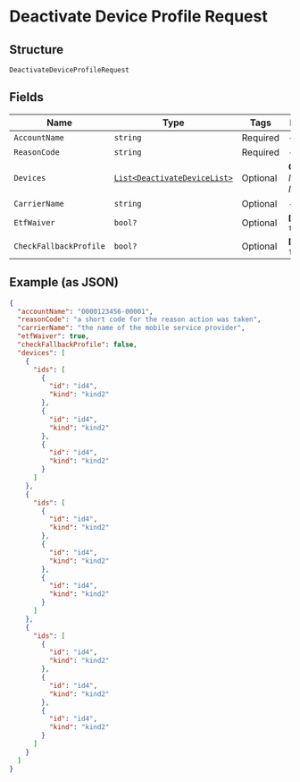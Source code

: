 
# Deactivate Device Profile Request

## Structure

`DeactivateDeviceProfileRequest`

## Fields

| Name | Type | Tags | Description |
|  --- | --- | --- | --- |
| `AccountName` | `string` | Required | - |
| `ReasonCode` | `string` | Required | - |
| `Devices` | [`List<DeactivateDeviceList>`](../../doc/models/deactivate-device-list.md) | Optional | **Constraints**: *Maximum Items*: `100` |
| `CarrierName` | `string` | Optional | - |
| `EtfWaiver` | `bool?` | Optional | **Default**: `true` |
| `CheckFallbackProfile` | `bool?` | Optional | **Default**: `false` |

## Example (as JSON)

```json
{
  "accountName": "0000123456-00001",
  "reasonCode": "a short code for the reason action was taken",
  "carrierName": "the name of the mobile service provider",
  "etfWaiver": true,
  "checkFallbackProfile": false,
  "devices": [
    {
      "ids": [
        {
          "id": "id4",
          "kind": "kind2"
        },
        {
          "id": "id4",
          "kind": "kind2"
        },
        {
          "id": "id4",
          "kind": "kind2"
        }
      ]
    },
    {
      "ids": [
        {
          "id": "id4",
          "kind": "kind2"
        },
        {
          "id": "id4",
          "kind": "kind2"
        },
        {
          "id": "id4",
          "kind": "kind2"
        }
      ]
    },
    {
      "ids": [
        {
          "id": "id4",
          "kind": "kind2"
        },
        {
          "id": "id4",
          "kind": "kind2"
        },
        {
          "id": "id4",
          "kind": "kind2"
        }
      ]
    }
  ]
}
```

